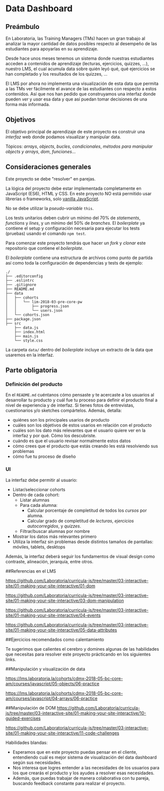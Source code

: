 # Data Dashboard

## Preámbulo

En Laboratoria, las Training Managers (TMs) hacen un gran trabajo al analizar la
mayor cantidad de datos posibles respecto al desempeño de las estudiantes para
apoyarlas en su aprendizaje.

Desde hace unos meses tenemos un sistema donde nuestras estudiantes acceden a
contenidos de aprendizaje (lecturas, ejercicios, quizzes, ...), nuestro LMS, el
cual acumula data sobre quién leyó qué, qué ejercicios se han completado y los
resultados de los quizzes, ...

El LMS por ahora no implementa una visualización de esta data que permita a las TMs ver fácilmente el avance de las estudiantes con respecto a estos contenidos. Así que nos han pedido que construyamos una interfaz donde pueden _ver_ y _usar_ esa data y que así puedan tomar decisiones de una forma más informada. 

## Objetivos

El objetivo principal de aprendizaje de este proyecto es construir una
_interfaz_ web donde podamos visualizar y manipular data.

Tópicos: _arrays_, _objects_,  _bucles_, _condicionales_, _métodos para manipular objects y arrays_, _dom_, _funciones_...

## Consideraciones generales

Este proyecto se debe "resolver" en parejas.

La lógica del proyecto debe estar implementada completamente en JavaScript
(ES6), HTML y CSS. En este proyecto NO está permitido usar librerías o
frameworks, solo [vanilla JavaScript](https://medium.com/laboratoria-how-to/vanillajs-vs-jquery-31e623bbd46e).

No se debe utilizar la _pseudo-variable_ `this`.

Los tests unitarios deben cubrir un mínimo del 70% de _statements_, _functions_
y _lines_, y un mínimo del 50% de _branches_. El _boilerplate_ ya contiene el
setup y configuración necesaria para ejecutar los tests (pruebas) usando el
comando `npm test`.

Para comenzar este proyecto tendrás que hacer un _fork_ y _clonar_ este
repositorio que contiene el _boilerplate_.

El _boilerplate_ contiene una estructura de archivos como punto de partida así
como toda la configuración de dependencias y tests de ejemplo:

```text
./
├── .editorconfig
├── .eslintrc
├── .gitignore
├── README.md
├── data
│   ├── cohorts
│   │   └── lim-2018-03-pre-core-pw
│   │       ├── progress.json
│   │       └── users.json
│   └── cohorts.json
├── package.json
├── src
    ├── data.js
    ├── index.html
    ├── main.js
    └── style.css
```

La carpeta `data/` dentro del _boilerplate_ incluye un extracto de la data que usaremos en la interfaz.

## Parte obligatoria

### Definición del producto

En el `README.md` cuéntanos cómo pensaste y te acercaste a los usuarios al
desarrollar tu producto y cuál fue tu proceso para definir el producto final a
nivel de experiencia y de interfaz. Si tienes fotos de entrevistas,
cuestionarios y/o sketches compártelos. Además, detalla:

* quiénes son los principales usarios de producto
* cuáles son los objetivos de estos usarios en relación con el producto
* cuáles son los dato más relevantes que el usuario quiere ver en la interfaz y
  por qué. Cómo los descubriste.
* cuándo es que el usuario revisar normalmente estos datos
* cómo crees que el producto que estás creando les está resolviendo sus
  problemas
* cómo fue tu proceso de diseño

### UI

La interfaz debe permitir al usuario:

* Listar/seleccionar cohorts
* Dentro de cada cohort:
  - Listar alumnas
  - Para cada alumna:
    + Calcular porcentaje de completitud de todos los _cursos_ por alumna.
    + Calcular grado de completitud de _lecturas_, _ejercicios autocorregidos_,
      y _quizzes_.
  - Filtrar/buscar alumnas por nombre
* Mostrar los datos más relevantes primero
* Utiliza la interfaz sin problemas desde distintos tamaños de pantallas:
  móviles, tablets, desktops

Además, la interfaz deberá seguir los fundamentos de visual design como
contraste, alineación, jerarquía, entre otros.


##Referencias en el LMS

https://github.com/Laboratoria/curricula-js/tree/master/03-interactive-site/01-making-your-site-interactive/01-dom

https://github.com/Laboratoria/curricula-js/tree/master/03-interactive-site/01-making-your-site-interactive/03-dom-manipulation

https://github.com/Laboratoria/curricula-js/tree/master/03-interactive-site/01-making-your-site-interactive/04-events

https://github.com/Laboratoria/curricula-js/tree/master/03-interactive-site/01-making-your-site-interactive/05-data-attributes

##Ejercicios recomendados como calentamiento

Te sugerimos que calientes el cerebro y domines algunas de las habilidades que necesitas para resolver este proyecto prácticando en los siguientes links. 

##Manipulación y visualización de data

https://lms.laboratoria.la/cohorts/cdmx-2018-05-bc-core-am/courses/javascript/05-objects/06-practice

https://lms.laboratoria.la/cohorts/cdmx-2018-05-bc-core-am/courses/javascript/04-arrays/06-practice

##Manipulación de DOM
https://github.com/Laboratoria/curricula-js/tree/master/03-interactive-site/01-making-your-site-interactive/10-guided-exercises

https://github.com/Laboratoria/curricula-js/tree/master/03-interactive-site/01-making-your-site-interactive/11-code-challenges

Habilidades blandas:

* Esperamos que en este proyecto puedas pensar en el cliente, entendiendo cuál
  es mejor sistema de visualización del data dashboard según sus necesidades.
* Nos interesa que logres entender a las necesidades de los usuarios para los
  que crearás el producto y los ayudes a resolver esas necesidades.
* Además, que puedas trabajar de manera colaborativa con tu pareja, buscando
  feedback constante para realizar el proyecto.